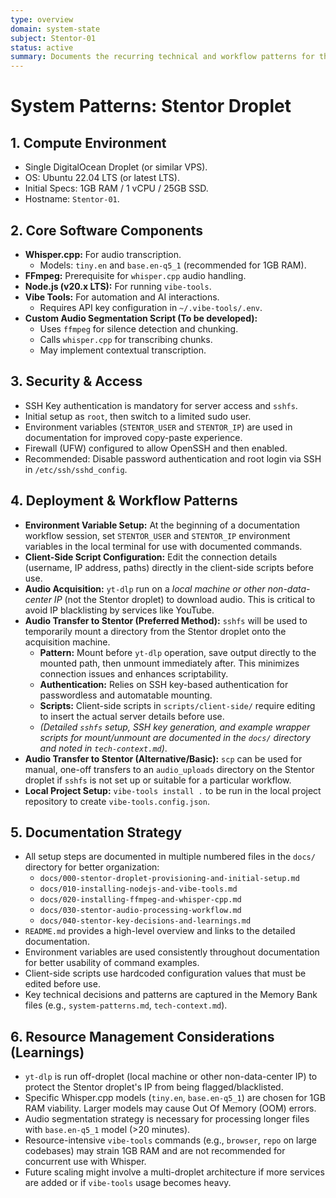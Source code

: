 ```yaml
---
type: overview
domain: system-state
subject: Stentor-01
status: active
summary: Documents the recurring technical and workflow patterns for the Stentor project, including environment setup, software components, security standards, and deployment strategies.
---
```

# System Patterns: Stentor Droplet

## 1. Compute Environment
*   Single DigitalOcean Droplet (or similar VPS).
*   OS: Ubuntu 22.04 LTS (or latest LTS).
*   Initial Specs: 1GB RAM / 1 vCPU / 25GB SSD.
*   Hostname: `Stentor-01`.

## 2. Core Software Components
*   **Whisper.cpp:** For audio transcription.
    *   Models: `tiny.en` and `base.en-q5_1` (recommended for 1GB RAM).
*   **FFmpeg:** Prerequisite for `whisper.cpp` audio handling.
*   **Node.js (v20.x LTS):** For running `vibe-tools`.
*   **Vibe Tools:** For automation and AI interactions.
    *   Requires API key configuration in `~/.vibe-tools/.env`.
*   **Custom Audio Segmentation Script (To be developed):**
    *   Uses `ffmpeg` for silence detection and chunking.
    *   Calls `whisper.cpp` for transcribing chunks.
    *   May implement contextual transcription.

## 3. Security & Access
*   SSH Key authentication is mandatory for server access and `sshfs`.
*   Initial setup as `root`, then switch to a limited sudo user.
*   Environment variables (`STENTOR_USER` and `STENTOR_IP`) are used in documentation for improved copy-paste experience.
*   Firewall (UFW) configured to allow OpenSSH and then enabled.
*   Recommended: Disable password authentication and root login via SSH in `/etc/ssh/sshd_config`.

## 4. Deployment & Workflow Patterns
*   **Environment Variable Setup:** At the beginning of a documentation workflow session, set `STENTOR_USER` and `STENTOR_IP` environment variables in the local terminal for use with documented commands.
*   **Client-Side Script Configuration:** Edit the connection details (username, IP address, paths) directly in the client-side scripts before use.
*   **Audio Acquisition:** `yt-dlp` run on a *local machine or other non-data-center IP* (not the Stentor droplet) to download audio. This is critical to avoid IP blacklisting by services like YouTube.
*   **Audio Transfer to Stentor (Preferred Method):** `sshfs` will be used to temporarily mount a directory from the Stentor droplet onto the acquisition machine.
    *   **Pattern:** Mount before `yt-dlp` operation, save output directly to the mounted path, then unmount immediately after. This minimizes connection issues and enhances scriptability.
    *   **Authentication:** Relies on SSH key-based authentication for passwordless and automatable mounting.
    *   **Scripts:** Client-side scripts in `scripts/client-side/` require editing to insert the actual server details before use.
    *   *(Detailed `sshfs` setup, SSH key generation, and example wrapper scripts for mount/unmount are documented in the `docs/` directory and noted in `tech-context.md`)*.
*   **Audio Transfer to Stentor (Alternative/Basic):** `scp` can be used for manual, one-off transfers to an `audio_uploads` directory on the Stentor droplet if `sshfs` is not set up or suitable for a particular workflow.
*   **Local Project Setup:** `vibe-tools install .` to be run in the local project repository to create `vibe-tools.config.json`.

## 5. Documentation Strategy
*   All setup steps are documented in multiple numbered files in the `docs/` directory for better organization:
    *   `docs/000-stentor-droplet-provisioning-and-initial-setup.md`
    *   `docs/010-installing-nodejs-and-vibe-tools.md`
    *   `docs/020-installing-ffmpeg-and-whisper-cpp.md`
    *   `docs/030-stentor-audio-processing-workflow.md`
    *   `docs/040-stentor-key-decisions-and-learnings.md`
*   `README.md` provides a high-level overview and links to the detailed documentation.
*   Environment variables are used consistently throughout documentation for better usability of command examples.
*   Client-side scripts use hardcoded configuration values that must be edited before use.
*   Key technical decisions and patterns are captured in the Memory Bank files (e.g., `system-patterns.md`, `tech-context.md`).

## 6. Resource Management Considerations (Learnings)
*   `yt-dlp` is run off-droplet (local machine or other non-data-center IP) to protect the Stentor droplet's IP from being flagged/blacklisted.
*   Specific Whisper.cpp models (`tiny.en`, `base.en-q5_1`) are chosen for 1GB RAM viability. Larger models may cause Out Of Memory (OOM) errors.
*   Audio segmentation strategy is necessary for processing longer files with `base.en-q5_1` model (>20 minutes).
*   Resource-intensive `vibe-tools` commands (e.g., `browser`, `repo` on large codebases) may strain 1GB RAM and are not recommended for concurrent use with Whisper.
*   Future scaling might involve a multi-droplet architecture if more services are added or if `vibe-tools` usage becomes heavy. 